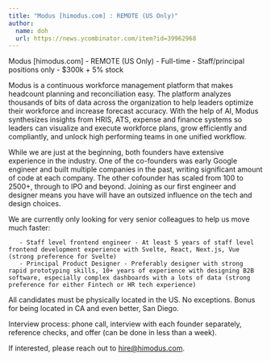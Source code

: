 ```yaml
---
title: "Modus [himodus.com] : REMOTE (US Only)"
author:
  name: doh
  url: https://news.ycombinator.com/item?id=39962968
---
```

Modus [himodus.com] - REMOTE (US Only) - Full-time - Staff&#x2F;principal positions only - $300k + 5% stock

Modus is a continuous workforce management platform that makes headcount planning and reconciliation easy. The platform analyzes thousands of bits of data across the organization to help leaders optimize their workforce and increase forecast accuracy. With the help of AI, Modus synthesizes insights from HRIS, ATS, expense and finance systems so leaders can visualize and execute workforce plans, grow efficiently and compliantly, and unlock high performing teams in one unified workflow.

While we are just at the beginning, both founders have extensive experience in the industry. One of the co-founders was early Google engineer and built multiple companies in the past, writing significant amount of code at each company. The other cofounder has scaled from 100 to 2500+, through to IPO and beyond. Joining as our first engineer and designer means you have will have an outsized influence on the tech and design choices.

We are currently only looking for very senior colleagues to help us move much faster:

<pre><code>   - Staff level frontend engineer - At least 5 years of staff level frontend development experience with Svelte, React, Next.js, Vue (strong preference for Svelte)
   - Principal Product Designer - Preferably designer with strong rapid prototyping skills, 10+ years of experience with designing B2B software, especially complex dashboards with a lots of data (strong preference for either Fintech or HR tech experience)
</code></pre>
All candidates must be physically located in the US. No exceptions. Bonus for being located in CA and even better, San Diego.

Interview process: phone call, interview with each founder separately, reference checks, and offer (can be done in less than a week).

If interested, please reach out to hire@himodus.com.
